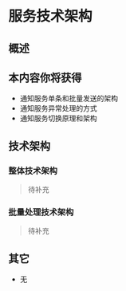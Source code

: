 # 服务技术架构

## 概述

## 本内容你将获得

- 通知服务单条和批量发送的架构
- 通知服务异常处理的方式
- 通知服务切换原理和架构

## 技术架构

### 整体技术架构

> 待补充

### 批量处理技术架构

> 待补充

## 其它

- 无
